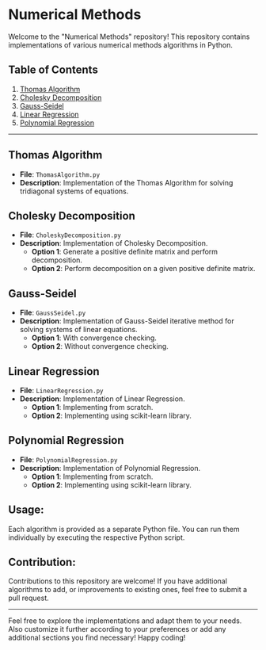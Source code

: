 # Numerical Methods

Welcome to the "Numerical Methods" repository! This repository contains implementations of various numerical methods algorithms in Python.

## Table of Contents

1. [Thomas Algorithm](#thomas-algorithm)
2. [Cholesky Decomposition](#cholesky-decomposition)
3. [Gauss-Seidel](#gauss-seidel)
4. [Linear Regression](#linear-regression)
5. [Polynomial Regression](#polynomial-regression)

---

## Thomas Algorithm
- **File**: `ThomasAlgorithm.py`
- **Description**: Implementation of the Thomas Algorithm for solving tridiagonal systems of equations.

## Cholesky Decomposition
- **File**: `CholeskyDecomposition.py`
- **Description**: Implementation of Cholesky Decomposition.
    - **Option 1**: Generate a positive definite matrix and perform decomposition.
    - **Option 2**: Perform decomposition on a given positive definite matrix.

## Gauss-Seidel
- **File**: `GaussSeidel.py`
- **Description**: Implementation of Gauss-Seidel iterative method for solving systems of linear equations.
    - **Option 1**: With convergence checking.
    - **Option 2**: Without convergence checking.

## Linear Regression
- **File**: `LinearRegression.py`
- **Description**: Implementation of Linear Regression.
    - **Option 1**: Implementing from scratch.
    - **Option 2**: Implementing using scikit-learn library.

## Polynomial Regression
- **File**: `PolynomialRegression.py`
- **Description**: Implementation of Polynomial Regression.
    - **Option 1**: Implementing from scratch.
    - **Option 2**: Implementing using scikit-learn library.

## Usage:

Each algorithm is provided as a separate Python file. You can run them individually by executing the respective Python script.

## Contribution:

Contributions to this repository are welcome! If you have additional algorithms to add, or improvements to existing ones, feel free to submit a pull request.

---

Feel free to explore the implementations and adapt them to your needs. Also customize it further according to your preferences or add any additional sections you find necessary!
Happy coding!
